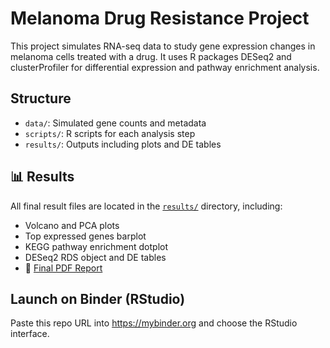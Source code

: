 # Melanoma Drug Resistance Project

This project simulates RNA-seq data to study gene expression changes in melanoma cells treated with a drug. It uses R packages DESeq2 and clusterProfiler for differential expression and pathway enrichment analysis.

## Structure
- `data/`: Simulated gene counts and metadata
- `scripts/`: R scripts for each analysis step
- `results/`: Outputs including plots and DE tables
## 📊 Results

All final result files are located in the [`results/`](results/) directory, including:

- Volcano and PCA plots
- Top expressed genes barplot
- KEGG pathway enrichment dotplot
- DESeq2 RDS object and DE tables
- 📄 [Final PDF Report](results/melanoma_drug_resistance_final_report.pdf)

## Launch on Binder (RStudio)
Paste this repo URL into https://mybinder.org and choose the RStudio interface.
